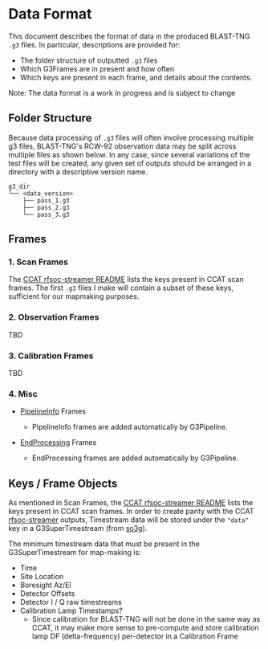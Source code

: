 # Data Format

This document describes the format of data in the produced BLAST-TNG ``.g3`` files.
In particular, descriptions are provided for:
- The folder structure of outputted ``.g3`` files
- Which G3Frames are in present and how often
- Which keys are present in each frame, and details about the contents.

Note: The data format is a work in progress and is subject to change


## Folder Structure

Because data processing of ``.g3`` files will often involve processing multiple g3 files,
BLAST-TNG's RCW-92 observation data may be split across multiple files as shown below.
In any case, since several variations of the test files will be created, any given set of outputs should
be arranged in a directory with a descriptive version name.

```
g3_dir
└── <data_version>
    ├── pass_1.g3
    ├── pass_2.g3
    └── pass_3.g3
```


## Frames

### 1. Scan Frames 

The [CCAT rfsoc-streamer README](https://github.com/ccatobs/rfsoc-streamer/blob/main/README.md)
lists the keys present in CCAT scan frames. The first ``.g3`` files I make will contain a subset of these keys, 
sufficient for our mapmaking purposes.

### 2. Observation Frames

TBD

### 3. Calibration Frames

TBD

### 4. Misc
- [PipelineInfo](https://cmb-s4.github.io/spt3g_software/frames.html#pipelineinfo) Frames
  - PipelineInfo frames are added automatically by G3Pipeline.

- [EndProcessing](https://cmb-s4.github.io/spt3g_software/frames.html#endprocessing) Frames
  - EndProcessing frames are added automatically by G3Pipeline.


## Keys / Frame Objects

As mentioned in Scan Frames, the [CCAT rfsoc-streamer README](https://github.com/ccatobs/rfsoc-streamer/blob/main/README.md)
lists the keys present in CCAT scan frames. In order to create parity with the CCAT [rfsoc-streamer](https://github.com/ccatobs/rfsoc-streamer) outputs,
Timestream data will be stored under the ``"data"`` key in a G3SuperTimestream (from [so3g](https://so3g.readthedocs.io/en/latest/)).

The minimum timestream data that must be present in the G3SuperTimestream for map-making is:
- Time
- Site Location
- Boresight Az/El
- Detector Offsets
- Detector I / Q raw timestreams
- Calibration Lamp Timestamps?
  - Since calibration for BLAST-TNG will not be done in the same way as CCAT,
it may make more sense to pre-compute and store calibration lamp DF (delta-frequency) per-detector in a Calibration Frame
